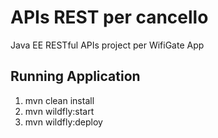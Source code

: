 # APIs REST per cancello
Java EE RESTful APIs project per WifiGate App

## Running Application

1) mvn clean install
2) mvn wildfly:start
3) mvn wildfly:deploy
